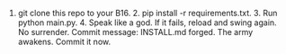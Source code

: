1. git clone this repo to your B16. 2. pip install -r requirements.txt. 3. Run python main.py. 4. Speak like a god. If it fails, reload and swing again. No surrender. Commit message: INSTALL.md forged. The army awakens. Commit it now.